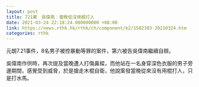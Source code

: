 ```yaml
---
layout: post
title: 721案　吳偉南︰當晚從沒用棍打人
date: 2021-03-24 22:18:24.000000000 +08:00
link: https://news.rthk.hk/rthk/ch/component/k2/1582383-20210324.htm
categories: rthk
---
```


元朗7.21事件，8名男子被控暴動等罪的案件，第六被告吳偉南繼續自辯。

吳偉南作供時，再次提及當晚遭人打傷鼻樑，而他站在一名身穿深色衣服的男子旁邊期間，感覺受到威脅，於是搶走木棍自衛，他說案發當晚從來沒有用棍打人，只是打水馬。
